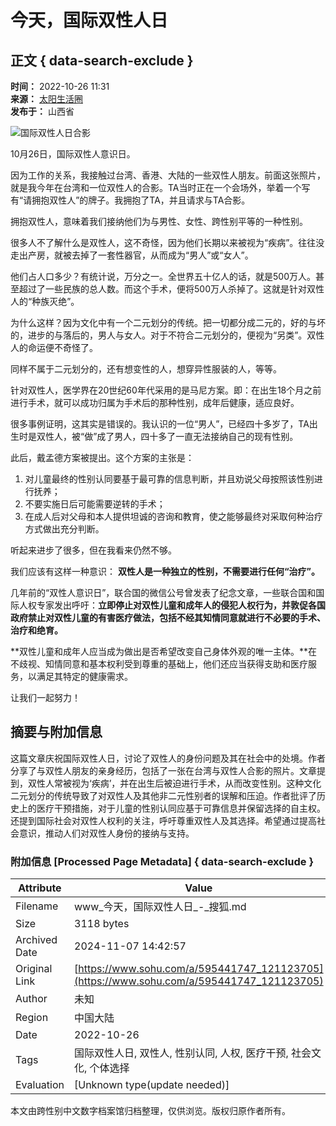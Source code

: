 # 今天，国际双性人日

## 正文 { data-search-exclude }


**时间：** 2022-10-26 11:31  
**来源：** [太阳生活圈](https://www.sohu.com/?spm=smpc.content-abroad.content.1.1730990523289EZ6aJ2j)  
**发布于：** 山西省

![国际双性人日合影](https://p4.itc.cn/q_70/images03/20221026/d839731417e64a8482e0cf96d6af4faa.jpeg)

10月26日，国际双性人意识日。

因为工作的关系，我接触过台湾、香港、大陆的一些双性人朋友。前面这张照片，就是我今年在台湾和一位双性人的合影。TA当时正在一个会场外，举着一个写有“请拥抱双性人”的牌子。我拥抱了TA，并且请求与TA合影。

拥抱双性人，意味着我们接纳他们为与男性、女性、跨性别平等的一种性别。

很多人不了解什么是双性人，这不奇怪，因为他们长期以来被视为“疾病”。往往没走出产房，就被去掉了一套性器官，从而成为“男人”或“女人”。

他们占人口多少？有统计说，万分之一。全世界五十亿人的话，就是500万人。甚至超过了一些民族的总人数。而这个手术，便将500万人杀掉了。这就是针对双性人的“种族灭绝”。

为什么这样？因为文化中有一个二元划分的传统。把一切都分成二元的，好的与坏的，进步的与落后的，男人与女人。对于不符合二元划分的，便视为“另类”。双性人的命运便不奇怪了。

同样不属于二元划分的，还有想变性的人，想穿异性服装的人，等等。

针对双性人，医学界在20世纪60年代采用的是马尼方案。即：在出生18个月之前进行手术，就可以成功归属为手术后的那种性别，成年后健康，适应良好。

很多事例证明，这其实是错误的。我认识的一位“男人”，已经四十多岁了，TA出生时是双性人，被“做”成了男人，四十多了一直无法接纳自己的现有性别。

此后，戴孟德方案被提出。这个方案的主张是：

1. 对儿童最终的性别认同要基于最可靠的信息判断，并且劝说父母按照该性别进行抚养；
2. 不要实施日后可能需要逆转的手术；
3. 在成人后对父母和本人提供坦诚的咨询和教育，使之能够最终对采取何种治疗方式做出充分判断。

听起来进步了很多，但在我看来仍然不够。

我们应该有这样一种意识： **双性人是一种独立的性别，不需要进行任何“治疗”。**

几年前的“双性人意识日”，联合国的微信公号曾发表了纪念文章，一些联合国和国际人权专家发出呼吁：**立即停止对双性儿童和成年人的侵犯人权行为，并敦促各国政府禁止对双性儿童的有害医疗做法，包括不经其知情同意就进行不必要的手术、治疗和绝育。**

**双性儿童和成年人应当成为做出是否希望改变自己身体外观的唯一主体。**在不歧视、知情同意和基本权利受到尊重的基础上，他们还应当获得支助和医疗服务，以满足其特定的健康需求。

让我们一起努力！

## 摘要与附加信息

<!-- tcd_abstract -->
这篇文章庆祝国际双性人日，讨论了双性人的身份问题及其在社会中的处境。作者分享了与双性人朋友的亲身经历，包括了一张在台湾与双性人合影的照片。文章提到，双性人常被视为‘疾病’，并在出生后被迫进行手术，从而改变性别。这种文化二元划分的传统导致了对双性人及其他非二元性别者的误解和压迫。作者批评了历史上的医疗干预措施，对于儿童的性别认同应基于可靠信息并保留选择的自主权。还提到国际社会对双性人权利的关注，呼吁尊重双性人及其选择。希望通过提高社会意识，推动人们对双性人身份的接纳与支持。
<!-- tcd_abstract_end -->

### 附加信息 [Processed Page Metadata] { data-search-exclude }

| Attribute       | Value                                  |
|-----------------|----------------------------------------|
| Filename        | www_今天，国际双性人日_-_搜狐.md                             |
| Size            | 3118 bytes                           |
| Archived Date   | 2024-11-07 14:42:57                             |
| Original Link   | [https://www.sohu.com/a/595441747_121123705](https://www.sohu.com/a/595441747_121123705)                       |
| Author          | 未知                               |
| Region          | 中国大陆                               |
| Date            | 2022-10-26                                 |
| Tags            | 国际双性人日, 双性人, 性别认同, 人权, 医疗干预, 社会文化, 个体选择                                 |
| Evaluation            | [Unknown type(update needed)]                                 |
<!-- tcd_table_end -->

本文由跨性别中文数字档案馆归档整理，仅供浏览。版权归原作者所有。
